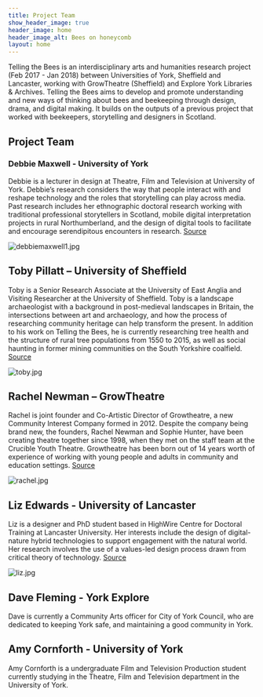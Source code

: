 ```yaml
---
title: Project Team
show_header_image: true
header_image: home
header_image_alt: Bees on honeycomb
layout: home
---
```


Telling the Bees is an interdisciplinary arts and humanities research project (Feb 2017 - Jan 2018) between Universities of York, Sheffield and Lancaster, working with GrowTheatre (Sheffield) and Explore York Libraries & Archives. Telling the Bees aims to develop and promote understanding and new ways of thinking about bees and beekeeping through design, drama, and digital making. It builds on the outputs of a previous project that worked with beekeepers, storytelling and designers in Scotland.

## Project Team

### Debbie Maxwell - University of York

Debbie is a lecturer in design at Theatre, Film and Television at University of York. Debbie’s research considers the way that people interact with and reshape technology and the roles that storytelling can play across media. Past research includes her ethnographic doctoral research working with traditional professional storytellers in Scotland, mobile digital interpretation projects in rural Northumberland, and the design of digital tools to facilitate and encourage serendipitous encounters in research. [Source](http://www.bees.eca.ed.ac.uk/)

![debbiemaxwell1.jpg](/uploads/debbiemaxwell1.jpg)

## Toby Pillatt – University of Sheffield

Toby is a Senior Research Associate at the University of East Anglia and Visiting Researcher at the University of Sheffield. Toby is a landscape archaeologist with a background in post-medieval landscapes in Britain, the intersections between art and archaeology, and how the process of researching community heritage can help transform the present. In addition to his work on Telling the Bees, he is currently researching tree health and the structure of rural tree populations from 1550 to 2015, as well as social haunting in former mining communities on the South Yorkshire coalfield. [Source ](http://www.bees.eca.ed.ac.uk/)

![toby.jpg](/uploads/toby.jpg)

## Rachel Newman – GrowTheatre

Rachel is joint founder and Co-Artistic Director of Growtheatre, a new Community Interest Company formed in 2012. Despite the company being brand new, the founders, Rachel Newman and Sophie Hunter, have been creating theatre together since 1998, when they met on the staff team at the Crucible Youth Theatre. Growtheatre has been born out of 14 years worth of experience of working with young people and adults in community and education settings. [Source](http://www.linkedin.com/in/rachel-newman-30530037/)

![rachel.jpg](/uploads/rachel.jpg)

## Liz Edwards - University of Lancaster

Liz is a designer and PhD student based in HighWire Centre for Doctoral Training at Lancaster University. Her interests include the design of digital-nature hybrid technologies to support engagement with the natural world. Her research involves the use of a values-led design process drawn from critical theory of technology. [Source](http://www.bees.eca.ed.ac.uk/)

![liz.jpg](/uploads/liz.jpg)

## Dave Fleming - York Explore

Dave is currently a Community Arts officer for City of York Council, who are dedicated to keeping York safe, and maintaining a good community in York.

## Amy Cornforth - University of York
Amy Cornforth is a undergraduate Film and Television Production student currently studying in the Theatre, Film and Television department in the University of York.
